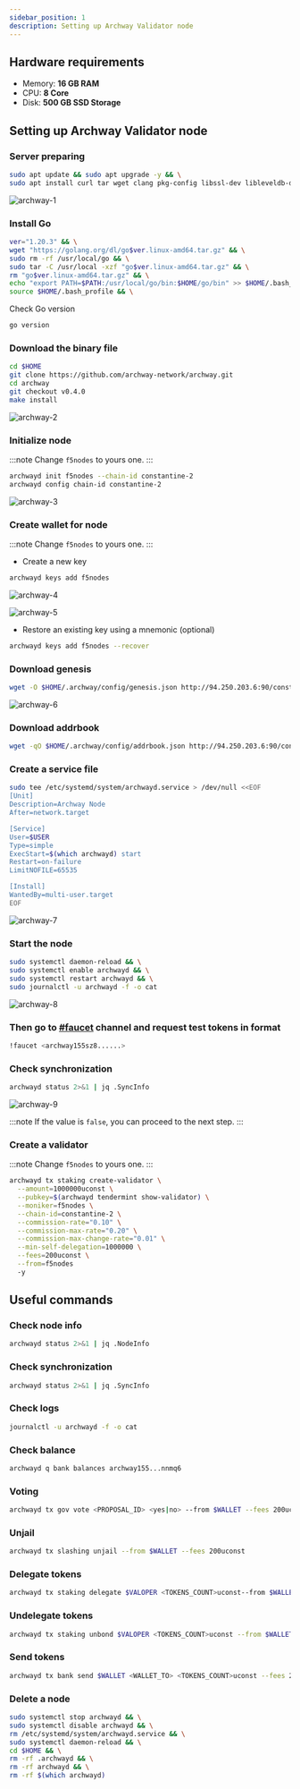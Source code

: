 ```yaml
---
sidebar_position: 1
description: Setting up Archway Validator node
---
```


## Hardware requirements

- Memory: **16 GB RAM**
- CPU: **8 Core**
- Disk: **500 GB SSD Storage**

## Setting up Archway Validator node

### Server preparing

```bash
sudo apt update && sudo apt upgrade -y && \
sudo apt install curl tar wget clang pkg-config libssl-dev libleveldb-dev jq build-essential bsdmainutils git make ncdu htop screen unzip bc fail2ban htop -y
```

![archway-1](./img/archway-1.png)

### Install Go

```bash
ver="1.20.3" && \
wget "https://golang.org/dl/go$ver.linux-amd64.tar.gz" && \
sudo rm -rf /usr/local/go && \
sudo tar -C /usr/local -xzf "go$ver.linux-amd64.tar.gz" && \
rm "go$ver.linux-amd64.tar.gz" && \
echo "export PATH=$PATH:/usr/local/go/bin:$HOME/go/bin" >> $HOME/.bash_profile && \
source $HOME/.bash_profile && \
```

Check Go version

```bash
go version
```

### Download the binary file

```bash
cd $HOME
git clone https://github.com/archway-network/archway.git
cd archway
git checkout v0.4.0
make install
```

![archway-2](./img/archway-2.png)

### Initialize node

:::note
Change `f5nodes` to yours one.
:::
```bash
archwayd init f5nodes --chain-id constantine-2
archwayd config chain-id constantine-2
```

![archway-3](./img/archway-3.png)


### Create wallet for node

:::note
Change `f5nodes` to yours one.
:::
- Create a new key
```bash
archwayd keys add f5nodes
```

![archway-4](./img/archway-4.png)

![archway-5](./img/archway-5.png)

- Restore an existing key using a mnemonic (optional)
```bash
archwayd keys add f5nodes --recover
```

### Download genesis

```bash 
wget -O $HOME/.archway/config/genesis.json http://94.250.203.6:90/const2-genesis.json
```

![archway-6](./img/archway-6.png)

### Download addrbook

```bash 
wget -qO $HOME/.archway/config/addrbook.json http://94.250.203.6:90/constantine-2.addr.json
```

### Create a service file

```bash 
sudo tee /etc/systemd/system/archwayd.service > /dev/null <<EOF
[Unit]
Description=Archway Node
After=network.target

[Service]
User=$USER
Type=simple
ExecStart=$(which archwayd) start
Restart=on-failure
LimitNOFILE=65535

[Install]
WantedBy=multi-user.target
EOF
```

![archway-7](./img/archway-7.png)


### Start the node 

```bash
sudo systemctl daemon-reload && \
sudo systemctl enable archwayd && \
sudo systemctl restart archwayd && \
sudo journalctl -u archwayd -f -o cat
```

![archway-8](./img/archway-8.png)

### Then go to [#faucet](https://discord.com/invite/5FVvx3WGfa) channel and request test tokens in format

```bash
!faucet <archway155sz8......>
```

### Check synchronization

```bash 
archwayd status 2>&1 | jq .SyncInfo
```

![archway-9](./img/archway-9.png)

:::note
If the value is `false`, you can proceed to the next step.
:::

### Create a validator

:::note
Change `f5nodes` to yours one.
:::

```bash
archwayd tx staking create-validator \
  --amount=1000000uconst \
  --pubkey=$(archwayd tendermint show-validator) \
  --moniker=f5nodes \
  --chain-id=constantine-2 \
  --commission-rate="0.10" \
  --commission-max-rate="0.20" \
  --commission-max-change-rate="0.01" \
  --min-self-delegation=1000000 \
  --fees=200uconst \
  --from=f5nodes 
  -y
```


## Useful commands

### Check node info 

```bash 
archwayd status 2>&1 | jq .NodeInfo
```

### Check synchronization

```bash 
archwayd status 2>&1 | jq .SyncInfo
```

### Check logs

```bash
journalctl -u archwayd -f -o cat
```

### Check balance

```bash 
archwayd q bank balances archway155...nnmq6
```

### Voting

```bash 
archwayd tx gov vote <PROPOSAL_ID> <yes|no> --from $WALLET --fees 200uconst -y
```

### Unjail

```bash 
archwayd tx slashing unjail --from $WALLET --fees 200uconst
```

### Delegate tokens

```bash 
archwayd tx staking delegate $VALOPER <TOKENS_COUNT>uconst--from $WALLET --fees 200uconst -y
```

### Undelegate tokens

```bash 
archwayd tx staking unbond $VALOPER <TOKENS_COUNT>uconst --from $WALLET --fees 200uconst -y
```

### Send tokens

```bash 
archwayd tx bank send $WALLET <WALLET_TO> <TOKENS_COUNT>uconst --fees 200uconst --gas autonibid status 2>&1 | jq .SyncInfo
```

### Delete a node

```bash 
sudo systemctl stop archwayd && \
sudo systemctl disable archwayd && \
rm /etc/systemd/system/archwayd.service && \
sudo systemctl daemon-reload && \
cd $HOME && \
rm -rf .archwayd && \
rm -rf archwayd && \
rm -rf $(which archwayd)
```
